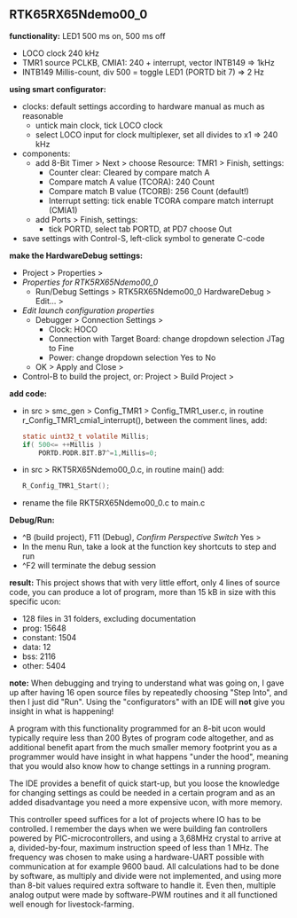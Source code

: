 RTK65RX65Ndemo00_0
---
**functionality:** LED1 500 ms on, 500 ms off
- LOCO clock 240 kHz
- TMR1 source PCLKB, CMIA1: 240 + interrupt, vector INTB149 => 1kHz
- INTB149 Millis-count, div 500 = toggle LED1 (PORTD bit 7) => 2 Hz

**using smart configurator:**
- clocks: default settings according to hardware manual as much as reasonable
  - untick main clock, tick LOCO clock
  - select LOCO input for clock multiplexer, set all divides to x1 => 240 kHz
- components:
  - add 8-Bit Timer > Next > choose Resource: TMR1 > Finish, settings:
    - Counter clear: Cleared by compare match A
    - Compare match A value (TCORA): 240 Count
    - Compare match B value (TCORB): 256 Count (default!)
    - Interrupt setting: tick enable TCORA compare match interrupt (CMIA1)
  - add Ports > Finish, settings:
    - tick PORTD, select tab PORTD, at PD7 choose Out
- save settings with Control-S, left-click symbol to generate C-code

**make the HardwareDebug settings:**
- Project > Properties >
- _Properties for RTK5RX65Ndemo00_0_
  - Run/Debug Settings > RTK5RX65Ndemo00_0 HardwareDebug > Edit... >
- _Edit launch configuration properties_
  - Debugger > Connection Settings >
    - Clock: HOCO
    - Connection with Target Board: change dropdown selection JTag to Fine
    - Power: change dropdown selection Yes to No
  - OK > Apply and Close >
- Control-B to build the project, or: Project > Build Project >

**add code:**
- in src > smc_gen > Config_TMR1 > Config_TMR1_user.c,
  in routine r_Config_TMR1_cmia1_interrupt(), between the comment lines, add:
  ```.c
  static uint32_t volatile Millis;
  if( 500<= ++Millis )
      PORTD.PODR.BIT.B7^=1,Millis=0;
  ```
- in src > RKT5RX65Ndemo00_0.c, in routine main() add:
  ```.c
  R_Config_TMR1_Start();
  ``` 
- rename the file RKT5RX65Ndemo00_0.c to main.c

**Debug/Run:**
- ^B (build project), F11 (Debug), _Confirm Perspective Switch_ Yes >
- In the menu Run, take a look at the function key shortcuts to step and run
- ^F2 will terminate the debug session

**result:**
This project shows that with very little effort, only 4 lines of source code,
you can produce a lot of program, more than 15 kB in size with this specific
ucon:
- 128 files in 31 folders, excluding documentation
- prog: 15648
- constant: 1504
- data: 12
- bss: 2116
- other: 5404

**note:**
When debugging and trying to understand what was going on, I gave up after
having 16 open source files by repeatedly choosing "Step Into", and then I
just did "Run".
Using the "configurators" with an IDE will **not** give you insight in what
is happening!

A program with this functionality programmed for an 8-bit ucon would
typically require less than 200 Bytes of program code altogether, and as
additional benefit apart from the much smaller memory footprint you as a
programmer would have insight in what happens "under the hood", meaning
that you would also know how to change settings in a running program.

The IDE provides a benefit of quick start-up, but you loose the knowledge
for changing settings as could be needed in a certain program and as an
added disadvantage you need a more expensive ucon, with more memory.

This controller speed suffices for a lot of projects where IO has to be
controlled. I remember the days when we were building fan controllers
powered by PIC-microcontrollers, and using a 3,68MHz crystal to arrive
at a, divided-by-four, maximum instruction speed of less than 1 MHz.
The frequency was chosen to make using a hardware-UART possible with
communication at for example 9600 baud.
All calculations had to be done by software, as multiply and divide
were not implemented, and using more than 8-bit values required extra
software to handle it. Even then, multiple analog output were made by
software-PWM routines and it all functioned well enough for
livestock-farming.